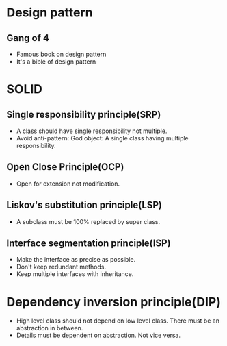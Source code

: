 # Design pattern 
## Gang of 4
* Famous book on design pattern
* It's a bible of design pattern

# SOLID
## Single responsibility principle(SRP)
* A class should have single responsibility not multiple.
* Avoid anti-pattern: God object: A single class having multiple responsibility.

## Open Close Principle(OCP)
* Open for extension not modification.

## Liskov's substitution principle(LSP)
* A subclass must be 100% replaced by super class.

## Interface segmentation principle(ISP)
* Make the interface as precise as possible.
* Don't keep redundant methods.
* Keep multiple interfaces with inheritance.

# Dependency inversion principle(DIP)
* High level class should not depend on low level class. There must be an abstraction in between.
* Details must be dependent on abstraction. Not vice versa.
